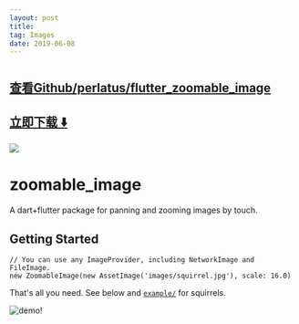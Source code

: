 ```yaml
---
layout: post
title:  
tag: Images
date: 2019-06-08
---
```


# [ ](http://github.com/perlatus/flutter_zoomable_image) 



## [查看Github/perlatus/flutter_zoomable_image](http://github.com/perlatus/flutter_zoomable_image)
## [立即下载 ️⬇️ ](https://codeload.github.com/perlatus/flutter_zoomable_image/zip/master) 


 
![](https://flutterawesome.com/content/images/2018/09/zoomable_image.jpg)
 
>
> 
>

 
# zoomable_image

A dart+flutter package for panning and zooming images by touch.

## Getting Started

```
// You can use any ImageProvider, including NetworkImage and FileImage.
new ZoomableImage(new AssetImage('images/squirrel.jpg'), scale: 16.0)
```


That's all you need. See below and [`example/`](https://github.com/perlatus/flutter_zoomable_image/tree/master/example)
for squirrels.

![demo!](https://raw.githubusercontent.com/perlatus/flutter_zoomable_image/master/demo.gif)


